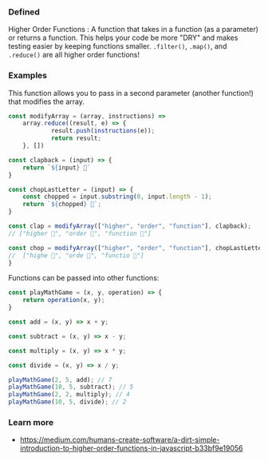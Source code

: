 ### Defined

Higher Order Functions
: A function that takes in a function (as a parameter) or returns a function. This helps your code be more "DRY" and makes testing easier by keeping functions smaller. `.filter()`, `.map()`, and `.reduce()` are all higher order functions!

### Examples

This function allows you to pass in a second parameter (another function!) that modifies the array.

```js
const modifyArray = (array, instructions) =>
	array.reduce((result, e) => {
			result.push(instructions(e));
			return result;
	}, [])

const clapback = (input) => {
	return `${input} 👏`
}

const chopLastLetter = (input) => {
	const chopped = input.substring(0, input.length - 1);
	return `${chopped} 🔪`;
}

const clap = modifyArray(["higher", "order", "function"], clapback);
// ["higher 👏", "order 👏", "function 👏"]

const chop = modifyArray(["higher", "order", "function"], chopLastLetter);
//  ["highe 🔪", "orde 🔪", "functio 🔪"]
}
```

Functions can be passed into other functions:

```js
const playMathGame = (x, y, operation) => {
	return operation(x, y);
}

const add = (x, y) => x + y;

const subtract = (x, y) => x - y;

const multiply = (x, y) => x * y;

const divide = (x, y) => x / y;

playMathGame(2, 5, add); // 7
playMathGame(10, 5, subtract); // 5
playMathGame(2, 2, multiply); // 4
playMathGame(10, 5, divide); // 2
```


### Learn more

* https://medium.com/humans-create-software/a-dirt-simple-introduction-to-higher-order-functions-in-javascript-b33bf9e19056


